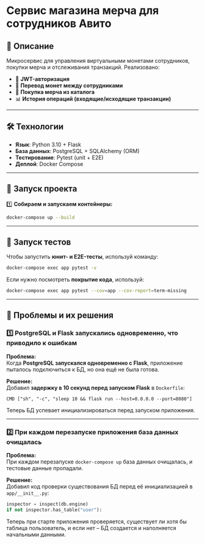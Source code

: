 # Сервис магазина мерча для сотрудников Авито

## **📌 Описание**
Микросервис для управления виртуальными монетами сотрудников, покупки мерча и отслеживания транзакций. Реализовано:
- 🔐 **JWT-авторизация**
- 💸 **Перевод монет между сотрудниками**
- 🛒 **Покупка мерча из каталога**
- 📊 **История операций (входящие/исходящие транзакции)**

---

## **🛠 Технологии**
- **Язык**: Python 3.10 + Flask
- **База данных**: PostgreSQL + SQLAlchemy (ORM)
- **Тестирование**: Pytest (unit + E2E)
- **Деплой**: Docker Compose

---

## **🚀 Запуск проекта**
1️⃣ **Собираем и запускаем контейнеры:**
```bash
docker-compose up --build
```

---

## **🧪 Запуск тестов**
Чтобы запустить **юнит- и E2E-тесты**, используй команду:
```bash
docker-compose exec app pytest -v
```
Если нужно посмотреть **покрытие кода**, используй:
```bash
docker-compose exec app pytest --cov=app --cov-report=term-missing
```

---

## **🐞 Проблемы и их решения**
### **1️⃣ PostgreSQL и Flask запускались одновременно, что приводило к ошибкам**
**Проблема:**  
Когда **PostgreSQL запускался одновременно с Flask**, приложение пыталось подключиться к БД, но она ещё не была готова.

**Решение:**  
Добавил **задержку в 10 секунд перед запуском Flask** в `Dockerfile`:
```
CMD ["sh", "-c", "sleep 10 && flask run --host=0.0.0.0 --port=8080"]
```
Теперь БД успевает инициализироваться перед запуском приложения.

---

### **2️⃣ При каждом перезапуске приложения база данных очищалась**
**Проблема:**  
При каждом перезапуске `docker-compose up` база данных очищалась, и тестовые данные пропадали.

**Решение:**  
Добавил код проверки существования БД перед её инициализацией в `app/__init__.py`:
```python
inspector = inspect(db.engine)
if not inspector.has_table("user"):
```
Теперь при старте приложения проверяется, существует ли хотя бы таблица пользователь, и если нет – БД создается и наполняется начальными данными.
